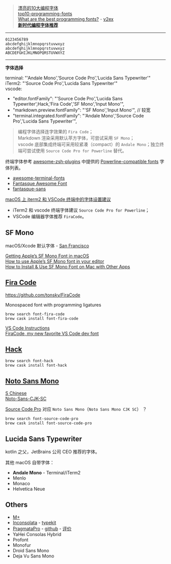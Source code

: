 > [漂亮的10大编程字体](https://www.cnblogs.com/honkly/p/3724639.html)  
> [top10-programming-fonts](https://www.iplaysoft.com/top10-programming-fonts.html)  
> [What are the best programming fonts?](https://www.slant.co/topics/67/~programming-fonts) - [v2ex](https://www.v2ex.com/t/67352)  
> [**新时代编程字体推荐**](https://www.v2ex.com/t/217878)  

---

```
0123456789  
abcdefghijklmnopqrstuvwxyz  
abcdefghijklmnopqrstuvwxyz  
ABCDEFGHIJKLMNOPQRSTUVWXYZ  
```

---

**字体选择**

terminal: "'Andale Mono','Source Code Pro','Lucida Sans Typewriter'"  
iTerm2: "'Source Code Pro','Lucida Sans Typewriter'"  
vscode:

- "editor.fontFamily": "'Source Code Pro','Lucida Sans Typewriter',Hack,'Fira Code','SF Mono','Input Mono'",  
- "markdown.preview.fontFamily": "'SF Mono','Input Mono'", // 较宽  
- "terminal.integrated.fontFamily": "'Andale Mono','Source Code Pro','Lucida Sans Typewriter'",  

> 编程字体选择连字效果的 `Fira Code`；  
> Markdown 渲染采用默认苹方字体，可尝试采用 `SF Mono`；  
> vscode 底部集成终端可采用较紧凑（compact）的 `Andale Mono`；独立终端可尝试使用 `Source Code Pro for Powerline` 替代。  

终端字体参考 [awesome-zsh-plugins](https://github.com/unixorn/awesome-zsh-plugins) 中提供的 [Powerline-compatible fonts](https://github.com/unixorn/awesome-zsh-plugins#fonts) 字体列表。

- [awesome-terminal-fonts](https://github.com/gabrielelana/awesome-terminal-fonts)  
- [Fantasque Awesome Font](https://github.com/ztomer/fantasque_awesome_powerline)  
- [fantasque-sans](https://github.com/belluzj/fantasque-sans)  

[macOS 上 iterm2 和 VSCode 终端中的字体设置建议](https://blog.csdn.net/weixin_33968104/article/details/89535906)

- iTerm2 和 vscode 终端字体建议 `Source Code Pro for Powerline`；  
- VSCode 编辑器字体推荐 `FiraCode`。  

## SF Mono

macOS/Xcode 默认字体 - [San Francisco](https://developer.apple.com/fonts/)

[Getting Apple’s SF Mono Font in macOS](https://medium.com/@shashikant.jagtap/getting-apples-sf-mono-font-in-macos-1de5183add84)  
[How to use Apple’s SF Mono font in your editor](https://simonfredsted.com/1438)  
[How to Install & Use SF Mono Font on Mac with Other Apps](http://osxdaily.com/2018/01/07/use-sf-mono-font-mac/)  

## [Fira Code](http://mozilla.github.io/Fira/)

https://github.com/tonsky/FiraCode  

Monospaced font with programming ligatures

`brew search font-fira-code`  
`brew cask install font-fira-code`  

[VS Code Instructions](https://github.com/tonsky/FiraCode/wiki/VS-Code-Instructions)  
[FiraCode, my new favorite VS Code dev font](https://blog.csmac.nz/firacode-my-new-favorite-vscode-font/)  

## [Hack](https://sourcefoundry.org/hack/)

`brew search font-hack`  
`brew cask install font-hack`  

## [Noto Sans Mono](https://www.google.com/get/noto/)

[S Chinese](https://www.google.com/get/noto/help/cjk/)  
[Noto-Sans-CJK-SC](https://noto-website-2.storage.googleapis.com/pkgs/NotoSansCJKsc-hinted.zip)  

[Source Code Pro](https://github.com/adobe-fonts/source-code-pro) 对应 `Noto Sans Mono`（`Noto Sans Mono CJK SC`） ？

`brew search font-source-code-pro`  
`brew cask install font-source-code-pro`  

## Lucida Sans Typewriter

kotlin 之父，JetBrains 公司 CEO 推荐的字体。

其他 macOS 自带字体：

* **Andale Mono** - Terminal/iTerm2  
* Menlo  
* Monaco  
* Helvetica Neue  

## Others

* [M+](http://mplus-fonts.osdn.jp/about-en.html)  
* [Inconsolata](https://fonts.google.com/specimen/Inconsolata) - [typekit](https://typekit.com/fonts/inconsolata)  
* [PragmataPro](https://www.fsd.it/shop/fonts/pragmatapro/) - [github](https://github.com/fabrizioschiavi/pragmatapro)  - [评价](https://www.zhihu.com/question/26882781)  
* YaHei Consolas Hybrid  
* Profont  
* Monofur  
* Droid Sans Mono  
* Deja Vu Sans Mono  
